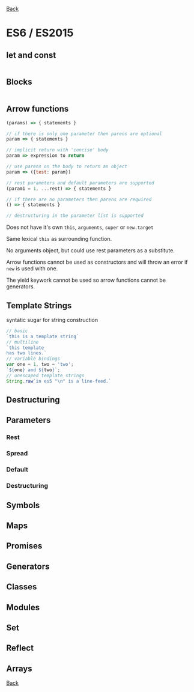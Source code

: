[Back](../../../)

# ES6 / ES2015

## let and const
```javascript

```
## Blocks
```javascript

```
## Arrow functions
```javascript
(params) => { statements }

// if there is only one parameter then parens are optional
param => { statements }

// implicit return with 'concise' body
param => expression to return

// use parens on the body to return an object
param => ({test: param})

// rest parameters and default parameters are supported
(param1 = 1, ...rest) => { statements }

// if there are no parameters then parens are required
() => { statements }

// destructuring in the parameter list is supported
```
Does not have it's own `this`, `arguments`, `super` or `new.target`

Same lexical `this` as surrounding function.

No arguments object, but could use rest parameters as a substitute.

Arrow functions cannot be used as constructors and will throw an error if `new` is used with one.

The yield keywork cannot be used so arrow functions cannot be generators.


## Template Strings
syntatic sugar for string construction

```javascript
// basic
`this is a template string`
// multiline
`this template
has two lines.`
// variable bindings
var one = 1, two = 'two';
`${one} and ${two}`;
// unescaped template strings
String.raw`in es5 "\n" is a line-feed.`
```
## Destructuring
## Parameters
### Rest
### Spread
### Default
### Destructuring

## Symbols
## Maps
## Promises
## Generators
## Classes
## Modules
## Set
## Reflect
## Arrays

[Back](../../../)
